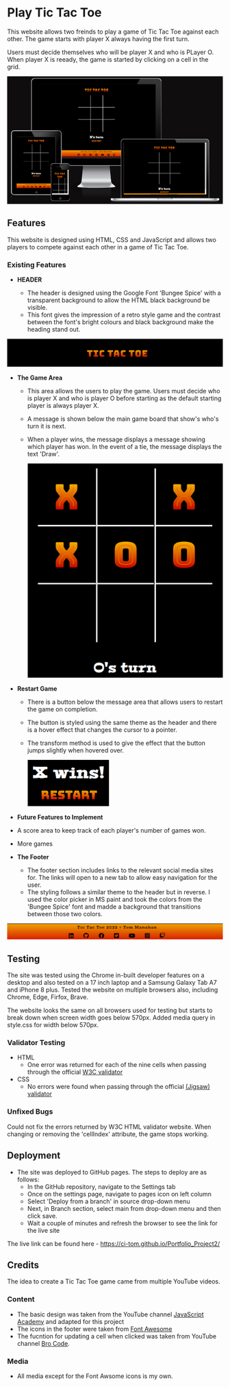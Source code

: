 
# Play Tic Tac Toe

This website allows two freinds to play a game of Tic Tac Toe against each other.
The game starts with player X always having the first turn.

Users must decide themselves who will be player X and who is PLayer O.
When player X is reeady, the game is started by clicking on a cell in the grid.

![Responsive Mockup](assets/images/mockup.png)

## Features 

This website is designed using HTML, CSS and JavaScript and allows two players to compete against each other in a game of Tic Tac Toe.

### Existing Features

- __HEADER__

  - The header is designed using the Google Font 'Bungee Spice' with a transparent background to allow the HTML black background be visible.
  - This font gives the impression of a retro style game and the contrast between the font's bright colours and black background make the heading stand out.

![Header](assets/images/header.png)

- __The Game Area__

  - This area allows the users to play the game. Users must decide who is player X and who is player O before starting as the default starting player is always player X. 
  - A message is shown below the main game board that show's who's turn it is next.
  - When a player wins, the message displays a message showing which player has won. In the event of a tie, the message displays the text 'Draw'.

    ![Game Area](assets/images/gameArea.png)

- __Restart Game__

  - There is a button below the message area that allows users to restart the game on completion.
  - The button is styled using the same theme as the header and there is a hover effect that changes the cursor to a pointer.
  - The transform method is used to give the effect that the button jumps slightly when hovered over.

    ![Restart Button](assets/images/restartButton.png)

- __Future Features to Implement__

- A score area to keep track of each player's number of games won.
- More games

- __The Footer__ 

  - The footer section includes links to the relevant social media sites for. The links will open to a new tab to allow easy navigation for the user. 
  - The styling follows a similar theme to the header but in reverse. I used the color picker in MS paint and took the colors from the 'Bungee Spice' font and madde a background that transitions between those two colors.

![Footer](assets/images/footer.png)

## Testing 

The site was tested using the Chrome in-built developer features on a desktop and also tested on a 17 inch laptop and a Samsung Galaxy Tab A7 and iPhone 8 plus. Tested the website on multiple browsers also, including Chrome, Edge, Firfox, Brave.

The website looks the same on all browsers used for testing but starts to break down when screen width goes below 570px. Added media query in style.css for width below 570px.

### Validator Testing 

- HTML
  -  One error was returned for each of the nine cells when passing through the official [W3C validator](https://validator.w3.org/nu/?doc=https%3A%2F%2Fci-tom.github.io%2FPortfolio_Project2%2F)
- CSS
  - No errors were found when passing through the official [(Jigsaw) validator](http://jigsaw.w3.org/css-validator/validator?lang=en&profile=css3svg&uri=https%3A%2F%2Fci-tom.github.io%2FPortfolio_Project2%2F&usermedium=all&vextwarning=&warning=1)

### Unfixed Bugs

Could not fix the errors returned by W3C HTML validator website. When changing or removing the 'cellIndex' attribute, the game stops working.

## Deployment

- The site was deployed to GitHub pages. The steps to deploy are as follows: 
  - In the GitHub repository, navigate to the Settings tab 
  - Once on the settings page, navigate to pages icon on left column
  - Select 'Deploy from a branch' in source drop-down menu
  - Next, in Branch section, select main from drop-down menu and then click save.
  - Wait a couple of minutes and refresh the browser to see the link for the live site 

The live link can be found here - https://ci-tom.github.io/Portfolio_Project2/ 


## Credits 

The idea to create a Tic Tac Toe game came from multiple YouTube videos.

### Content 

- The basic design was taken from the YouTube channel [JavaScript Academy](https://youtu.be/B3pmT7Cpi24) and adapted for this project
- The icons in the footer were taken from [Font Awesome](https://fontawesome.com/)
- The fucntion for updating a cell when clicked was taken from YouTube channel [Bro Code](https://youtu.be/AnmwHjpEhtA).

### Media

- All media except for the Font Awsome icons is my own.
